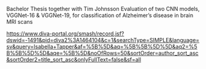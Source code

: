 Bachelor Thesis together with Tim Johnsson
Evaluation of two CNN models, VGGNet-16 & VGGNet-19, for classification of Alzheimer’s disease in brain MRI scans

https://www.diva-portal.org/smash/record.jsf?dswid=-1491&pid=diva2%3A1464104&c=1&searchType=SIMPLE&language=sv&query=Isabella+Tapper&af=%5B%5D&aq=%5B%5B%5D%5D&aq2=%5B%5B%5D%5D&aqe=%5B%5D&noOfRows=50&sortOrder=author_sort_asc&sortOrder2=title_sort_asc&onlyFullText=false&sf=all

